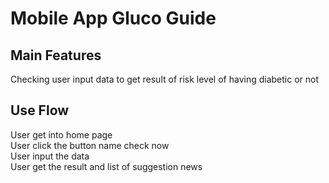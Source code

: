 # Mobile App Gluco Guide
## Main Features
Checking user input data to get result of risk level of having diabetic or not

## Use Flow
User get into home page  
User click the button name check now  
User input the data  
User get the result and list of suggestion news
